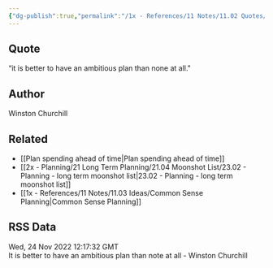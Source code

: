 ```yaml
---
{"dg-publish":true,"permalink":"/1x - References/11 Notes/11.02 Quotes/Have an ambitious plan - Winston Churchill/","title":"Have an ambitious plan - Winston Churchill","noteIcon":"","created":"2022-11-26T16:55:14.000+03:00","updated":"2024-02-14T20:18:43.633+03:00"}
---
```



## Quote
“it is better to have an ambitious plan than none at all."

## Author
Winston Churchill

## Related
- [[Plan spending ahead of time\|Plan spending ahead of time]]
- [[2x - Planning/21 Long Term Planning/21.04 Moonshot List/23.02 - Planning - long term moonshot list\|23.02 - Planning - long term moonshot list]]
- [[1x - References/11 Notes/11.03 Ideas/Common Sense Planning\|Common Sense Planning]]

## RSS Data
<div class='date'>Wed, 24 Nov 2022 12:17:32 GMT</div>
<div class='description'>It is better to have an ambitious plan than note at all - Winston Churchill</div>
